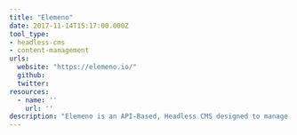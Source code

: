 ```yaml
---
title: "Elemeno"
date: 2017-11-14T15:17:00.000Z
tool_type:
- headless-cms
- content-management
urls:
  website: "https://elemeno.io/"
  github:
  twitter:
resources:
  - name: ''
    url: ''
description: "Elemeno is an API-Based, Headless CMS designed to manage content for digital projects on any platform or device."
---
```

